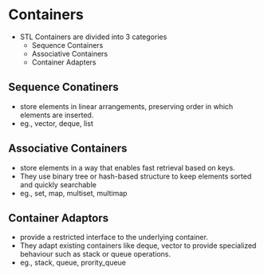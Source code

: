 # Containers

- STL Containers are divided into 3 categories
    - Sequence Containers
    - Associative Containers
    - Container Adapters

## Sequence Conatiners
- store elements in linear arrangements, preserving
order in which elements are inserted.
- eg., vector, deque, list


## Associative Containers
- store elements in a way that enables fast retrieval based on keys. 
- They use binary tree or hash-based structure to keep elements sorted and quickly searchable
- eg., set, map, multiset, multimap

## Container Adaptors
- provide a restricted interface to the underlying container. 
- They adapt existing containers like deque, vector to provide specialized behaviour such as stack or queue operations.
- eg., stack, queue, prority_queue

